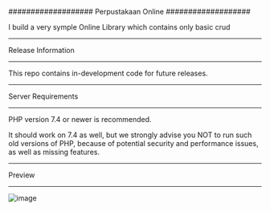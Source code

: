 ###################
Perpustakaan Online
###################

I build a very symple Online Library which contains only basic crud

*******************
Release Information
*******************

This repo contains in-development code for future releases.

*******************
Server Requirements
*******************

PHP version 7.4 or newer is recommended.

It should work on 7.4 as well, but we strongly advise you NOT to run
such old versions of PHP, because of potential security and performance
issues, as well as missing features.

********
Preview
********
![image](https://user-images.githubusercontent.com/43370118/162568325-efe5ad9d-8843-446a-a640-55208bb84f5d.png)

